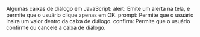 <!-- Caixas de diálogo em JavasCript -->

Algumas caixas de diálogo em JavaScript:
    alert: Emite um alerta na tela, e permite que o usuário clique apenas em OK.
    prompt: Permite que o usuário insira um valor dentro da caixa de diálogo.
    confirm: Permite que o usuário confirme ou cancele a caixa de diálogo.
